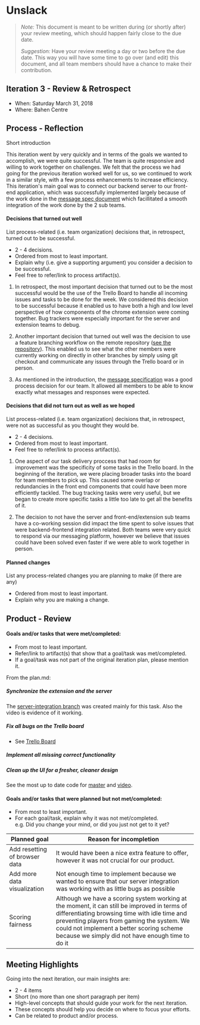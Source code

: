 # Unslack

 > _Note:_ This document is meant to be written during (or shortly after) your review meeting, which should happen fairly close to the due date.      
 >      
 > _Suggestion:_ Have your review meeting a day or two before the due date. This way you will have some time to go over (and edit) this document, and all team members should have a chance to make their contribution.


## Iteration 3 - Review & Retrospect

 * When: Saturday March 31, 2018
 * Where: Bahen Centre

## Process - Reflection

Short introduction

This iteration went by very quickly and in terms of the goals we wanted to accomplish, we were quite successful. The team is quite responsive and willing to work together on challenges. We felt that the process we had going for the previous iteration worked well for us, so we continued to work in a similar style, with a few process enhancements to increase efficiency. This iteration's main goal was to connect our backend server to our front-end application, which was successfully implemented largely because of the work done in the [message spec document](https://github.com/csc301-winter-2018/project-team-02/blob/master/src/MessageSpec) which facillitated a smooth integration of the work done by the 2 sub teams.

#### Decisions that turned out well

List process-related (i.e. team organization) decisions that, in retrospect, turned out to be successful.

 * 2 - 4 decisions.
 * Ordered from most to least important.
 * Explain why (i.e. give a supporting argument) you consider a decision to be successful.
 * Feel free to refer/link to process artifact(s).
 
1. In retrospect, the most important decision that turned out to be the most successful would be the use of the Trello Board to handle all incoming issues and tasks to be done for the week. We considered this decision to be successful because it enabled us to have both a high and low level perspective of how components of the chrome extension were coming together. Bug trackers were especially important for the server and extension teams to debug.
 
2. Another important decision that turned out well was the decision to use a feature branching workflow on the remote repository ([see the repository](https://github.com/csc301-winter-2018/project-team-02/network)).  This enabled us to see what the other members were currently working on directly in other branches by simply using git checkout and communicate any issues through the Trello board or in person. 
 
3. As mentioned in the introduction, the [message specification](https://github.com/csc301-winter-2018/project-team-02/blob/master/src/MessageSpec) was a good process decision for our team. It allowed all members to be able to know exactly what messages and responses were expected. 

#### Decisions that did not turn out as well as we hoped

List process-related (i.e. team organization) decisions that, in retrospect, were not as successful as you thought they would be.

 * 2 - 4 decisions.
 * Ordered from most to least important.
 * Feel free to refer/link to process artifact(s).
 
1. One aspect of our task delivery proccess that had room for improvement was the specificity of some tasks in the Trello board. In the beginning of the iteration, we were placing broader tasks into the board for team members to pick up. This caused some overlap or redundancies in the front end components that could have been more efficiently tackled. The bug tracking tasks were very useful, but we began to create more specific tasks a little too late to get all the benefits of it.
  
2. The decision to not have the server and front-end/extension sub teams have a co-working session did impact the time spent to solve issues that were backend-frontend integration related. Both teams were very quick to respond via our messaging platform, however we believe that issues could have been solved even faster if we were able to work together in person. 

#### Planned changes

List any process-related changes you are planning to make (if there are any)

 * Ordered from most to least important.
 * Explain why you are making a change.

## Product - Review

#### Goals and/or tasks that were met/completed:

 * From most to least important.
 * Refer/link to artifact(s) that show that a goal/task was met/completed.
 * If a goal/task was not part of the original iteration plan, please mention it.

From the plan.md:

##### Synchronize the extension and the server
The [server-integration branch](https://github.com/csc301-winter-2018/project-team-02/tree/server-integration) was created mainly for this task.
Also the video is evidence of it working.

##### Fix all bugs on the Trello board
- See [Trello Board](https://github.com/csc301-winter-2018/project-team-02/blob/master/deliverables/images/scrumboard2.PNG)

##### Implement all missing correct functionality
##### Clean up the UI for a fresher, cleaner design
See the most up to date code for [master](https://github.com/csc301-winter-2018/project-team-02/tree/master) and [video](https://www.youtube.com/watch?v=rXU4REQCgYw).

#### Goals and/or tasks that were planned but not met/completed:

 * From most to least important.
 * For each goal/task, explain why it was not met/completed.      
   e.g. Did you change your mind, or did you just not get to it yet?
 
|Planned goal|Reason for incompletion|
|------------|---------------------|
|Add resetting of browser data|It would have been a nice extra feature to offer, however it was not crucial for our product.|
|Add more data visualization|Not enough time to implement because we wanted to ensure that our server integration was working with as little bugs as possible|
|Scoring fairness|Although we have a scoring system working at the moment, it can still be improved in terms of differentiating browsing time with idle time and preventing players from gaming the system. We could not implement a better scoring scheme because we simply did not have enough time to do it|


## Meeting Highlights

Going into the next iteration, our main insights are:

 * 2 - 4 items
 * Short (no more than one short paragraph per item)
 * High-level concepts that should guide your work for the next iteration.
 * These concepts should help you decide on where to focus your efforts.
 * Can be related to product and/or process.
 
 
